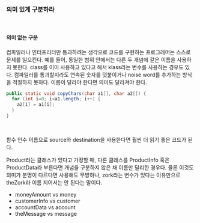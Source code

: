 ### 의미 있게 구분하라
<br>

#### **의미 없는 구분** 

컴파일러나 인터프리터만 통과하려는 생각으로 코드를 구현하는 프로그래머는 스스로 문제를 일으킨다. 예를 들어, 동일한 범위 안에서는 다른 두 개념에 같은 이름을 사용하지 못한다. class를 이미 사용하고 있다고 해서 klass라는 변수를 사용하는 경우도 있다. 컴파일러를 통과할지라도 연속된 숫자를 덧붙이거나 noise word를 추가하는 방식을 적절하지 못하다. 이름이 달라야 한다면 의미도 달라져야 한다.

```java
public static void copyChars(char a1[], char a2[]) {
  for (int i=0; i<a1.length; i++) {
    a2[i] = a1[i];
  }
}
```
<br>

함수 인수 이름으로 source와 destination을 사용한다면 훨씬 더 읽기 좋은 코드가 된다.

Product라는 클래스가 있다고 가정할 때, 다른 클래스를 ProductInfo 혹은 ProductData라 부른다면 개념을 구분하지 않은 채 이름만 달리한 경우다. 물론 이것도 의미가 분명이 다르다면 사용해도 무방하나, zork라는 변수가 있다는 이유만으로 theZork라 이름 지어서는 안 된다는 말이다.

* moneyAmount vs money
* customerInfo vs customer
* accountData vs account
* theMessage vs message

